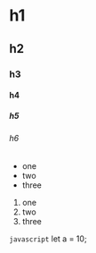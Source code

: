 # h1
## h2
### h3
#### h4
##### h5
###### h6

- one
- two
- three

1. one
1. two
1. three

``javascript``
let a = 10;
